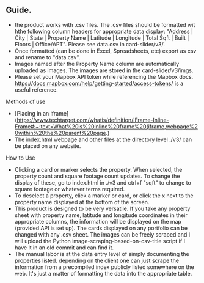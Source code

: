 ## Guide.
* the product works with .csv files. The .csv files should be formatted wit hthe following column headers for appropriate data display:
"Address |	City	| State |	Property Name | Latitude |	Longitude |	Total Sqft |	Built |	Floors |	Office/APT". Please see data.csv in card-slider/v3/.
* Once formatted (can be done in Excel, Spreadsheets, etc) export as csv and rename to "data.csv".
* Images named after the Property Name column are automatically uploaded as images. The images are stored in the card-slider/v3/imgs.
* Please set your Mapbox API token while referencing the Mapbox docs. https://docs.mapbox.com/help/getting-started/access-tokens/ is a useful reference.

Methods of use
* [Placing in an iframe](https://www.techtarget.com/whatis/definition/IFrame-Inline-Frame#:~:text=What%20is%20inline%20frame%20(iframe,webpage%20within%20the%20parent%20page.)
* The index.html webpage and other files at the directory level ./v3/ can be placed on any website.

 How to Use
 * Clicking a card or marker selects the property. When selected, the property count and square footage count updates. To change the display of these, go to index.html in ./v3 and ctrl+f "sqft" to change to square footage or whatever terms required.
 * To deselect a property, click a marker or card, or click the x next to the property name displayed at the bottom of the screen.
 * This product is designed to be very versatile. If you take any property sheet with property name, latitude and longitude coordinates in their appropriate columns, the information will be displayed on the map (provided API is set up). The cards displayed on any portfolio can be changed with any .csv sheet. The images can be freely scraped and I will upload the Python image-scraping-based-on-csv-title script if I have it in an old commit and can find it.
 * The manual labor is at the data entry level of simply documenting the properties listed. depending on the client one can just scrape the information from a precompiled index publicly listed somewhere on the web. It's just a matter of formatting the data into the appropriate table.
